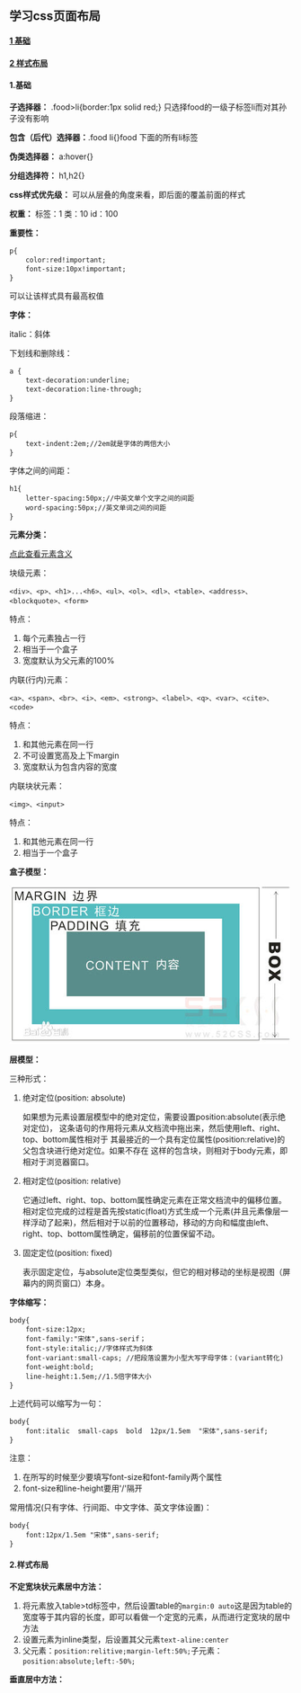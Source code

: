 ## 学习css页面布局
#### [1 基础](#base)
#### [2 样式布局](#style)
#### <a name='base'>1.基础</a>
**子选择器：**
.food>li{border:1px solid red;}
只选择food的一级子标签li而对其孙子没有影响

**包含（后代）选择器：**.food li{}food 下面的所有li标签

**伪类选择器：** a:hover{}

**分组选择符：** h1,h2{}

**css样式优先级：** 可以从层叠的角度来看，即后面的覆盖前面的样式

**权重：** 标签：1 类：10 id：100

**重要性：**
```
p{
    color:red!important;
    font-size:10px!important;
}
```
可以让该样式具有最高权值

**字体：**

italic：斜体

下划线和删除线：
```
a {
    text-decoration:underline;
    text-decoration:line-through;
}
```

段落缩进：
```
p{
    text-indent:2em;//2em就是字体的两倍大小
}
```

字体之间的间距：
```
h1{
    letter-spacing:50px;//中英文单个文字之间的间距
    word-spacing:50px;//英文单词之间的间距
}
```

**元素分类：**

[点此查看元素含义](http://www.w3school.com.cn/tags/tag_dl.asp)

块级元素：
```
<div>、<p>、<h1>...<h6>、<ul>、<ol>、<dl>、<table>、<address>、<blockquote>、<form>
```

特点：
<ol>
    <li>每个元素独占一行</li>
    <li>相当于一个盒子</li>
    <li>宽度默认为父元素的100%</li>
</ol>


内联(行内)元素：
```
<a>、<span>、<br>、<i>、<em>、<strong>、<label>、<q>、<var>、<cite>、<code>
```

特点：
<ol>
    <li>和其他元素在同一行</li>
    <li>不可设置宽高及上下margin</li>
    <li>宽度默认为包含内容的宽度</li>
</ol>


内联块状元素：
```
<img>、<input>
```

特点：
<ol>
    <li>和其他元素在同一行</li>
    <li>相当于一个盒子</li>
</ol>


**盒子模型：**

![](./img/boxModel.jpg)

**层模型：**

三种形式：
<ol>
    <li>绝对定位(position: absolute)
    <p>如果想为元素设置层模型中的绝对定位，需要设置position:absolute(表示绝对定位)，
    这条语句的作用将元素从文档流中拖出来，然后使用left、right、top、bottom属性相对于
    其最接近的一个具有定位属性(position:relative)的父包含块进行绝对定位。如果不存在
    这样的包含块，则相对于body元素，即相对于浏览器窗口。</p>
    </li>
    <li>相对定位(position: relative)
    <p>它通过left、right、top、bottom属性确定元素在正常文档流中的偏移位置。相对定位完成的过程是首先按static(float)方式生成一个元素(并且元素像层一样浮动了起来)，然后相对于以前的位置移动，移动的方向和幅度由left、right、top、bottom属性确定，偏移前的位置保留不动。</p>
    </li>
    <li>固定定位(position: fixed)
    <p>表示固定定位，与absolute定位类型类似，但它的相对移动的坐标是视图（屏幕内的网页窗口）本身。</p>
    </li>
</ol>

**字体缩写：**

```
body{
    font-size:12px;
    font-family:"宋体",sans-serif；
    font-style:italic;//字体样式为斜体
    font-variant:small-caps; //把段落设置为小型大写字母字体：(variant转化)
    font-weight:bold;
    line-height:1.5em;//1.5倍字体大小
}
```
上述代码可以缩写为一句：
```
body{
    font:italic  small-caps  bold  12px/1.5em  "宋体",sans-serif;
}
```

注意：
<ol>
    <li>在所写的时候至少要填写font-size和font-family两个属性</li>
    <li>font-size和line-height要用'/'隔开</li>
</ol>

常用情况(只有字体、行间距、中文字体、英文字体设置)：
```
body{
    font:12px/1.5em "宋体",sans-serif;
}
```

#### <a name="style">2.样式布局</a>

**不定宽块状元素居中方法：**

1. 将元素放入table>td标签中，然后设置table的```margin:0 auto```这是因为table的宽度等于其内容的长度，即可以看做一个定宽的元素，从而进行定宽块的居中方法
2. 设置元素为inline类型，后设置其父元素```text-aline:center```
3. 父元素：```position:relitive;margin-left:50%;```子元素：```position:absolute;left:-50%;```

**垂直居中方法：**